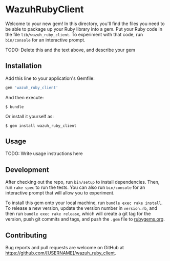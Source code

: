 # WazuhRubyClient

Welcome to your new gem! In this directory, you'll find the files you need to be able to package up your Ruby library into a gem. Put your Ruby code in the file `lib/wazuh_ruby_client`. To experiment with that code, run `bin/console` for an interactive prompt.

TODO: Delete this and the text above, and describe your gem

## Installation

Add this line to your application's Gemfile:

```ruby
gem 'wazuh_ruby_client'
```

And then execute:

    $ bundle

Or install it yourself as:

    $ gem install wazuh_ruby_client

## Usage

TODO: Write usage instructions here

## Development

After checking out the repo, run `bin/setup` to install dependencies. Then, run `rake spec` to run the tests. You can also run `bin/console` for an interactive prompt that will allow you to experiment.

To install this gem onto your local machine, run `bundle exec rake install`. To release a new version, update the version number in `version.rb`, and then run `bundle exec rake release`, which will create a git tag for the version, push git commits and tags, and push the `.gem` file to [rubygems.org](https://rubygems.org).

## Contributing

Bug reports and pull requests are welcome on GitHub at https://github.com/[USERNAME]/wazuh_ruby_client.
